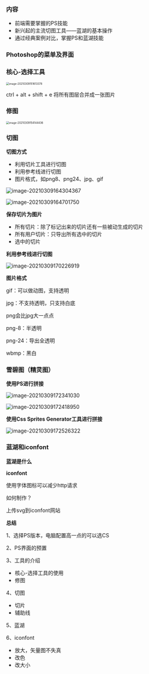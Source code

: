 ### 内容

- 前端需要掌握的PS技能
- 新兴起的主流切图工具——蓝湖的基本操作
- 通过经典案例对比，掌握PS和蓝湖技能



### Photoshop的菜单及界面





### 核心-选择工具

<img src=".\images\image-20210309151613378.png" alt="image-20210309151613378" style="zoom:50%;" />

ctrl + alt + shift + e 将所有图层合并成一张图片





### 修图

<img src=".\images\image-20210309154144436.png" alt="image-20210309154144436" style="zoom:50%;" />



### 切图

**切图方式**

- 利用切片工具进行切图
- 利用参考线进行切图
- 图片格式，如png8、png24、jpg、gif

![image-20210309164304367](.\images\image-20210309164304367.png)



![image-20210309164701750](.\images\image-20210309164701750.png)



**保存切片为图片**

- 所有切片：除了标记出来的切片还有一些被动生成的切片
- 所有用户切片：只导出所有选中的切片
- 选中的切片



**利用参考线进行切图**

![image-20210309170226919](.\images\image-20210309170226919.png)



**图片格式**

gif：可以做动图，支持透明

jpg：不支持透明，只支持白底

png会比jpg大一点点

png-8：半透明

png-24：导出全透明

wbmp：黑白



### 雪碧图（精灵图）

**使用PS进行拼接**

![image-20210309172341030](.\images\image-20210309172341030.png)

![image-20210309172418950](.\images\image-20210309172418950.png)



**使用Css Sprites Generator工具进行拼接**

![image-20210309172526322](.\images\image-20210309172526322.png)



### 蓝湖和iconfont

**蓝湖是什么**





**iconfont**

使用字体图标可以减少http请求

如何制作？

上传svg到iconfont网站



**总结**

1、选择PS版本，电脑配置高一点的可以选CS

2、PS界面的预置

3、工具的介绍

- 核心-选择工具的使用
- 修图

4、切图

- 切片
- 辅助线

5、蓝湖

6、iconfont

- 放大，矢量图不失真
- 改色
- 改大小



